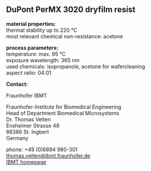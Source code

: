 ## DuPont PerMX 3020 dryfilm resist

__material properties:__  	
thermal stability up to	220 °C  
most relevant chemical non-resistance:	acetone

	
__process parameters:__   	
temperature:	max. 95 °C  
exposure wavelength:	365 nm  
used chemicals:	isopropanole, acetone for wafercleaning  	
aspect ratio:	04:01
<!--break-->
__Contact:__

Fraunhofer IBMT

Fraunhofer-Institute for Biomedical Engineering  
Head of Department Biomedical Microsystems  
Dr. Thomas Velten  
Ensheimer Strasse 48   
66386 St. Ingbert   
Germany

phone: +49 (0)6894 980-301   
thomas.velten@ibmt.fraunhofer.de  
[IBMT homepage](http://www.ibmt.fraunhofer.de/fhg/ibmt_en/biomedical_engineering/biomedical_microsystems/microsensors_microfluidics/index.jsp)
